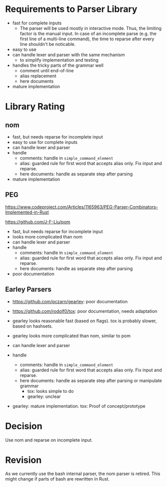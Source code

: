 # Requirements to Parser Library

* fast for complete inputs
    * The parser will be used mostly in interactive mode. Thus, the limiting
      factor is the manual input. In case of an incomplete parse (e.g. the
      first line of a multi-line command), the time to reparse after every line
      shouldn't be noticable.
* easy to use
* can handle lexer and parser with the same mechanism
    * to simplify implementation and testing
* handles the tricky parts of the grammar well
    * comment until end-of-line
    * alias replacement
    * here documents
* mature implementation

# Library Rating

## nom
* fast, but needs reparse for incomplete input
* easy to use for complete inputs
* can handle lexer and parser
* handle
    * comments: handle in `simple_command_element`
    * alias: guarded rule for first word that accepts alias only. Fix input and reparse.
    * here documents: handle as separate step after parsing
* mature implementation

## PEG

https://www.codeproject.com/Articles/1165963/PEG-Parser-Combinators-Implemented-in-Rust

https://github.com/J-F-Liu/pom

* fast, but needs reparse for incomplete input
* looks more complicated than nom
* can handle lexer and parser
* handle
    * comments: handle in `simple_command_element`
    * alias: guarded rule for first word that accepts alias only. Fix input and reparse.
    * here documents: handle as separate step after parsing
* poor documentation

## Earley Parsers

* https://github.com/pczarn/gearley: poor documentation
* https://github.com/rodolf0/tox: poor documentation, needs adaptation

* gearley looks reasonable fast (based on flags). tox is probably slower, based on hashsets.
* gearley looks more complicated than nom, similar to pom
* can handle lexer and parser
* handle
    * comments: handle in `simple_command_element`
    * alias: guarded rule for first word that accepts alias only. Fix input and reparse.
    * here documents: handle as separate step after parsing or manipulate grammar
        * tox: looks simple to do
        * gearley: unclear
* gearley: mature implementation. tox: Proof of concept/prototype

# Decision

Use nom and reparse on incomplete input.

# Revision

As we currently use the bash internal parser, the nom parser is retired. This
might change if parts of bash are rewritten in Rust.
